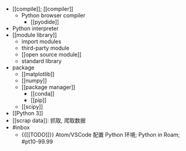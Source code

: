 - [[compile]]; [[compiler]]
    - Python browser compiler
        - [[pyodide]]
- Python interpreter
- [[module library]]
    - import modules
    - third-party module
    - [[open source module]]
    - standard library
- package
    - [[matplotlib]]
    - [[numpy]]
    - [[package manager]]
        - [[conda]]
        - [[pip]]
    - [[scipy]]
- [[Python 3]]
- [[scrap data]]: 抓取, 爬取数据 
- #inbox
    - {{[[TODO]]}} Atom/VSCode 配置 Python 环境; Python in Roam; #pt10-99.99
